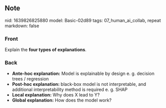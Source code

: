 ## Note
nid: 1639826825880
model: Basic-02d89
tags: 07_human_ai_collab, repeat
markdown: false

### Front
Explain the <b>four types of explanations</b>.

### Back
<ul>
  <li><b>Ante-hoc explanation:</b> Model is explainable by design
  e. g. decision trees / regression
  <li><b>Post-hoc explanation:</b> black-box model is not
  interpretable, and additional interpretability method is required
  e. g. SHAP
  <li><b>Local explanation:</b> Why does X lead to Y?
  <li><b>Global explanation:</b> How does the model work?
</ul>
